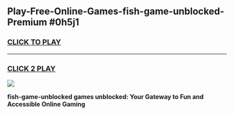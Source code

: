 
## Play-Free-Online-Games-fish-game-unblocked-Premium #0h5j1
<h3>
<a href="https://premium.freeplayer.one?title=fish-game-unblocked&ref=8M">CLICK TO PLAY</a></h3>
<hr>

<h3>
<a href="https://premium.freeplayer.one?title=fish-game-unblocked&ref=8M">CLICK 2 PLAY</a>
  
</h3>

<a href="https://premium.freeplayer.one?title=fish-game-unblocked&ref=8M"><img src="https://clearcache.store/games.png"></a>


**fish-game-unblocked games unblocked: Your Gateway to Fun and Accessible Online Gaming**
